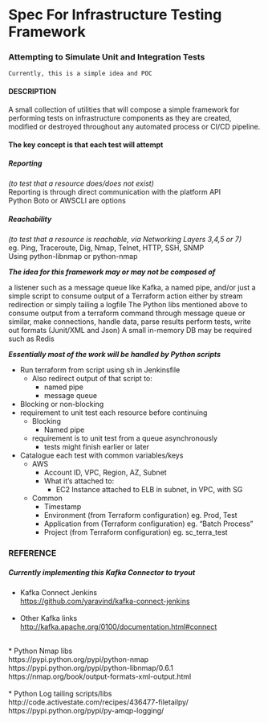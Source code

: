 # Spec For Infrastructure Testing Framework
### Attempting to Simulate Unit and Integration Tests
    Currently, this is a simple idea and POC

#### DESCRIPTION

A small collection of utilities that will compose a simple framework for performing tests on infrastructure components as they are created, modified or destroyed throughout any automated process or CI/CD pipeline.

#### The key concept is that each test will attempt 
*<h5>Reporting</h5> (to test that a resource does/does not exist)*<br>
    Reporting is through direct communication with the platform API</br>
    Python Boto or AWSCLI are options

*<h5>Reachability</h5> (to test that a resource is reachable, via Networking Layers 3,4,5 or 7)*<br>
    eg. Ping, Traceroute, Dig, Nmap, Telnet, HTTP, SSH, SNMP </br>
    Using python-libnmap or python-nmap



*<b>The idea for this framework may or may not be composed of</b>* </br> 

a listener such as a message queue like Kafka, a named pipe, and/or just a simple script  to consume output of a Terraform action either by stream redirection or simply tailing a logfile
The Python libs mentioned above to consume output from a terraform command through message queue or similar, make connections, handle data, parse results perform tests, write out formats (Junit/XML and Json)
A small in-memory DB may be required such as Redis

*<b>Essentially most of the work will be handled by Python scripts</b>*




- Run terraform from script using sh in Jenkinsfile
  - Also redirect output of that script to:
    - named pipe
    - message queue
- Blocking or non-blocking
- requirement to unit test each resource before continuing
  - Blocking
      - Named pipe
  - requirement is to unit test from a queue asynchronously	
      - tests might finish earlier or later
- Catalogue each test with common variables/keys
  - AWS
    - Account ID, VPC, Region, AZ, Subnet
    - What it’s attached to:
      - EC2 Instance attached to ELB in subnet, in VPC, with SG
  - Common
    - Timestamp
    - Environment (from Terraform configuration) eg. Prod, Test
    - Application from (Terraform configuration) eg. “Batch Process”
    - Project (from Terraform configuration) eg. sc_terra_test



### REFERENCE

##### Currently implementing this Kafka Connector to  tryout
* Kafka Connect Jenkins<br>
  https://github.com/yaravind/kafka-connect-jenkins
  <br><br>
* Other Kafka links<br>
  http://kafka.apache.org/0100/documentation.html#connect<br>
<br>
* Python Nmap libs<br>
  https://pypi.python.org/pypi/python-nmap<br>
  https://pypi.python.org/pypi/python-libnmap/0.6.1
  https://nmap.org/book/output-formats-xml-output.html<br>
<br>
* Python Log tailing scripts/libs<br>
  http://code.activestate.com/recipes/436477-filetailpy/<br>
  https://pypi.python.org/pypi/py-amqp-logging/<br>
 
 

